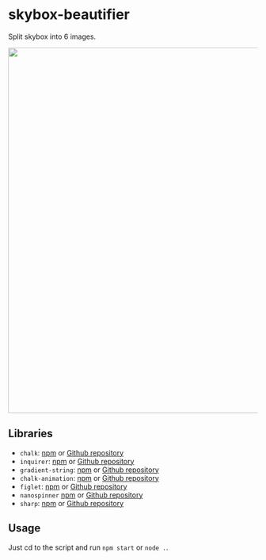# skybox-beautifier
Split skybox into 6 images.

<p align="center">
  <img src="https://user-images.githubusercontent.com/66020831/208423648-5562a49d-362d-4be4-a8b5-b11a86f7ce4d.png" width="738px" />
</p>

## Libraries
- ``chalk``: [npm](https://www.npmjs.com/package/chalk) or [Github repository](https://github.com/chalk/chalk)
- ``inquirer``: [npm](https://www.npmjs.com/package/inquirer) or [Github repository](https://github.com/SBoudrias/Inquirer.js)
- ``gradient-string``: [npm](https://www.npmjs.com/package/gradient-string) or [Github repository](https://github.com/bokub/gradient-string)
- ``chalk-animation``: [npm](https://www.npmjs.com/package/chalk-animation) or [Github repository](https://github.com/bokub/chalk-animation)
- ``figlet``: [npm](https://www.npmjs.com/package/figlet) or [Github repository](https://github.com/patorjk/figlet.js)
- ``nanospinner`` [npm](https://www.npmjs.com/package/nanospinner) or [Github repository](https://github.com/usmanyunusov/nanospinner)
- ``sharp``: [npm](https://www.npmjs.com/package/sharp) or [Github repository](https://github.com/lovell/sharp)

## Usage
Just cd to the script and run ``npm start`` or ``node .``.
